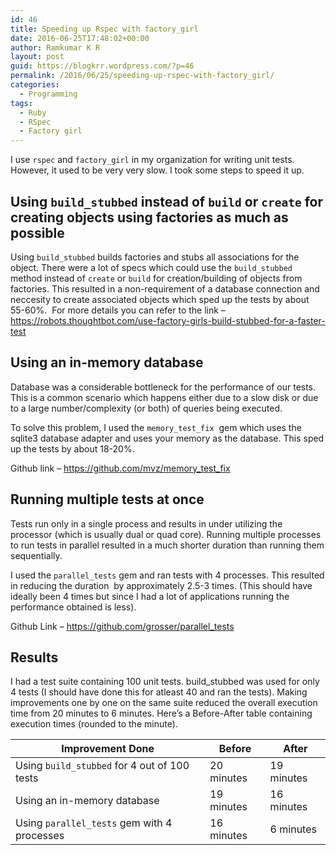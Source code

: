 ```yaml
---
id: 46
title: Speeding up Rspec with factory_girl
date: 2016-06-25T17:48:02+00:00
author: Ramkumar K R
layout: post
guid: https://blogkrr.wordpress.com/?p=46
permalink: /2016/06/25/speeding-up-rspec-with-factory_girl/
categories:
  - Programming
tags:
  - Ruby
  - RSpec
  - Factory girl
---
```

I use `rspec` and `factory_girl` in my organization for writing unit tests. However, it used to be very very slow. I took some steps to speed it up.

## Using `build_stubbed` instead of `build` or `create` for creating objects using factories as much as possible

Using `build_stubbed` builds factories and stubs all associations for the object. There were a lot of specs which could use the `build_stubbed` method instead of `create` or `build` for creation/building of objects from factories. This resulted in a non-requirement of a database connection and neccesity to create associated objects which sped up the tests by about 55-60%.  For more details you can refer to the link &#8211;  <a href="http://here" target="_blank">https://robots.thoughtbot.com/use-factory-girls-build-stubbed-for-a-faster-test</a>

## Using an in-memory database

Database was a considerable bottleneck for the performance of our tests. This is a common scenario which happens either due to a slow disk or due to a large number/complexity (or both) of queries being executed.

To solve this problem, I used the `memory_test_fix`  gem which uses the sqlite3 database adapter and uses your memory as the database. This sped up the tests by about 18-20%.

Github link &#8211; <a href="https://github.com/mvz/memory_test_fix" target="_blank">https://github.com/mvz/memory_test_fix</a>

## Running multiple tests at once

Tests run only in a single process and results in under utilizing the processor (which is usually dual or quad core). Running multiple processes to run tests in parallel resulted in a much shorter duration than running them sequentially.

I used the `parallel_tests` gem and ran tests with 4 processes. This resulted in reducing the duration  by approximately 2.5-3 times. (This should have ideally been 4 times but since I had a lot of applications running the performance obtained is less).

Github Link &#8211; <a href="https://github.com/grosser/parallel_tests" target="_blank">https://github.com/grosser/parallel_tests</a>

## Results

I had a test suite containing 100 unit tests. build_stubbed was used for only 4 tests (I should have done this for atleast 40 and ran the tests). Making improvements one by one on the same suite reduced the overall execution time from 20 minutes to 6 minutes. Here&#8217;s a Before-After table containing execution times (rounded to the minute).

| Improvement Done |   Before |   After |
|------------------|----------|---------|
| Using `build_stubbed` for 4 out of 100 tests | 20 minutes | 19 minutes |
| Using an in-memory database | 19 minutes | 16 minutes |
| Using `parallel_tests` gem with 4 processes | 16 minutes | 6 minutes |